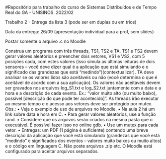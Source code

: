 #Repositório para trabalho do curso de  Sistemas Distribuídos e de Tempo Real  do GA - UNISINOS. 2022/02

Trabalho 2 - Entrega da lista 3 (pode ser em duplas ou em trios)

Data da entrega: 26/09 (apresentação individual para a prof, sem slides)

Postar somente o arquivo .c no Moodle

Construa um programa com três threads, TS1, TS2 e TA. TS1 e TS2 devem gerar valores
aleatórios e preencher dois vetores, VS1 e VS2, com 5 posições cada, com estes valores (isso
simula as últimas leituras de dois sensores – você deve dizer qual é a aplicação que está
simulando e o significado das grandezas que está “medindo”)(contextualizar). TA deve analisar se os valores
lidos são aceitáveis ou não (você determina o que é aceitável de acordo com a sua aplicação).
Os valores não aceitáveis devem ser gravados nos arquivos log_S1.txt e log_S2.txt juntamente
com a data e a hora e a descrição de cada evento. Ex.: “valor muito alto (ou muito baixo),
possível [descrição do que pode ter acontecido]”. As threads irão executar ao mesmo tempo e
o acesso aos vetores deve ser protegido por mutex.
Obs.:
• Veja o exemplo de uso de arquivos no Moodle.
• Na aula 2 há um link sobre data e hora em C.
• Para gerar valores aleatórios, use a função rand.
• Considere que os arquivos serão criados na mesma pasta que o executável. É possível
fazer isso no online gdb.
• Use um mutex para cada vetor.
• Entregas: um PDF (1 página é suficiente) contendo uma breve descrição da aplicação
que você está simulando (grandezas que você está “medindo” e significados dos
eventos – valores muito baixos ou muito altos) e o código em linguagem C. Não poste
arquivos .zip etc. O Moodle está configurado para aceitar arquivos separados.
